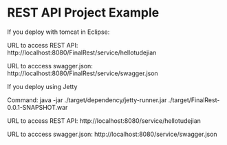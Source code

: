 # REST API Project Example
If you deploy with tomcat in Eclipse:

URL to access REST API:
http://localhost:8080/FinalRest/service/hellotudejian

URL to acccess swagger.json:
http://localhost:8080/FinalRest/service/swagger.json

If you deploy using Jetty

Command: java -jar ./target/dependency/jetty-runner.jar ./target/FinalRest-0.0.1-SNAPSHOT.war

URL to access REST API:
http://localhost:8080/service/hellotudejian

URL to acccess swagger.json:
http://localhost:8080/service/swagger.json
